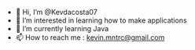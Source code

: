 - 👋 Hi, I’m @Kevdacosta07
- 👀 I’m interested in learning how to make applications
- 🌱 I’m currently learning Java
- 📫 How to reach me : kevin.mntrc@gmail.com
